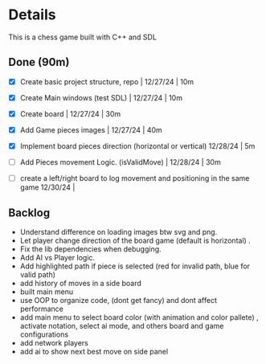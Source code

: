 # Details

This is a chess game built with C++ and SDL 

## Done (90m)
- [x] Create basic project structure, repo | 12/27/24 | 10m
- [x] Create Main windows (test SDL) | 12/27/24 | 10m
- [x] Create board | 12/27/24 | 30m
- [x] Add Game pieces images | 12/27/24 | 40m
- [x] Implement board pieces direction (horizontal or vertical) 12/28/24 | 5m
- [ ] Add Pieces movement Logic. (isValidMove)  | 12/28/24 | 30m
- [ ] create a left/right board to log movement and positioning in the same game 12/30/24 | 


## Backlog

- Understand difference on loading images btw svg and png.
- Let player change direction of the board game (default is horizontal) .
- Fix the lib dependencies when debugging.
- Add AI vs Player logic.
- Add highlighted path if piece is selected (red for invalid path, blue for valid path)
- add history of moves in a side board
- built main menu
- use OOP to organize code, (dont get fancy) and dont affect performance
- add main menu to select board color (with animation and color pallete) , activate notation, select ai mode, and others board and game configurations
- add network players
- add ai to show next best move on side panel
